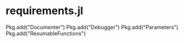 

# requirements.jl

Pkg.add("Documenter")
Pkg.add("Debugger")
Pkg.add("Parameters")
Pkg.add("ResumableFunctions")
```


